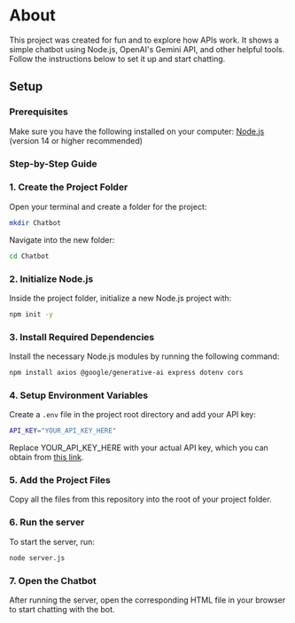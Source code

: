 # About
This project was created for fun and to explore how APIs work. It shows a simple chatbot using Node.js, OpenAI's Gemini API, and other helpful tools. Follow the instructions below to set it up and start chatting.

## Setup
### Prerequisites
Make sure you have the following installed on your computer:
[Node.js](https://nodejs.org/) (version 14 or higher recommended)

### Step-by-Step Guide
### 1. Create the Project Folder
Open your terminal and create a folder for the project:
```bash
mkdir Chatbot
```
Navigate into the new folder:
```bash
cd Chatbot
```

### 2. Initialize Node.js
Inside the project folder, initialize a new Node.js project with:
```bash
npm init -y
```

### 3. Install Required Dependencies
Install the necessary Node.js modules by running the following command:
```bash
npm install axios @google/generative-ai express dotenv cors
```

### 4. Setup Environment Variables
Create a `.env` file in the project root directory and add your API key:
```bash
API_KEY="YOUR_API_KEY_HERE"
```
Replace YOUR_API_KEY_HERE with your actual API key, which you can obtain from [this link](https://aistudio.google.com/app/apikey).

### 5. Add the Project Files
Copy all the files from this repository into the root of your project folder.

### 6. Run the server
To start the server, run:
```bash
node server.js
```

### 7. Open the Chatbot
After running the server, open the corresponding HTML file in your browser to start chatting with the bot.
